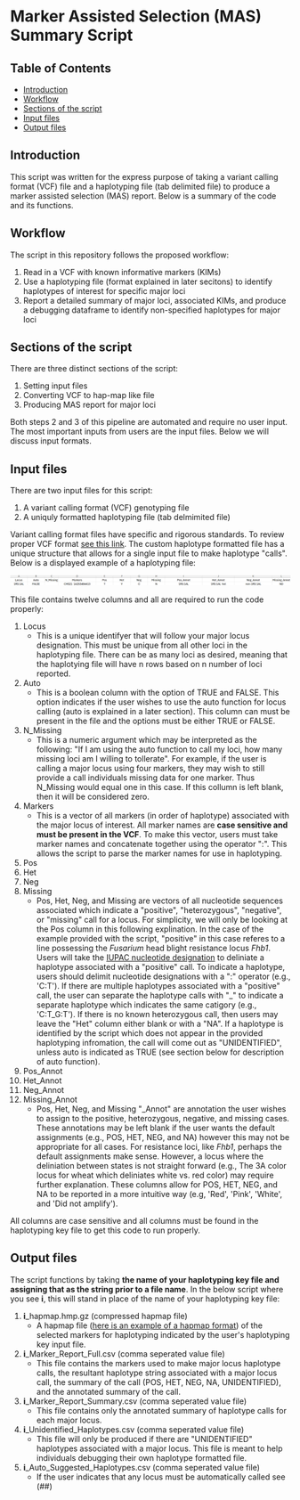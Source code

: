 # Marker Assisted Selection (MAS) Summary Script 

## Table of Contents

- [Introduction](#Introduction)
- [Workflow](#Workflow)
- [Sections of the script](#Sections-of-the-script)
- [Input files](#Input-files)
- [Output files](#Output-files)

## Introduction
This script was written for the express purpose of taking a variant calling format (VCF) file and a haplotyping file (tab delimited file) to produce a marker assisted selection (MAS) report. Below is a summary of the code and its functions.

## Workflow
The script in this repository follows the proposed workflow:

1. Read in a VCF with known informative markers (KIMs)
2. Use a haplotyping file (format explained in later secitons) to identify haplotypes of interest for specific major loci
3. Report a detailed summary of major loci, associated KIMs, and produce a debugging dataframe to identify non-specified haplotypes for major loci

## Sections of the script
There are three distinct sections of the script:

1. Setting input files
2. Converting VCF to hap-map like file
3. Producing MAS report for major loci

Both steps 2 and 3 of this pipeline are automated and require no user input. The most important inputs from users are the input files. Below we will discuss input formats.

## Input files
There are two input files for this script:

1. A variant calling format (VCF) genotyping file
2. A uniquly formatted haplotyping file (tab delmimited file)

Variant calling format files have specific and rigorous standards. To review proper VCF format [see this link](https://samtools.github.io/hts-specs/VCFv4.2.pdf). The custom haplotype formatted file has a unique structure that allows for a single input file to make haplotype "calls". Below is a displayed example of a haplotyping file:

![An image of the haplotyping file header](https://github.com/zjwinn/MAS-Summary-Script/blob/master/Example_File_Head.png)

This file contains twelve columns and all are required to run the code properly:

1. Locus
    - This is a unique identifyer that will follow your major locus designation. This must be unique from all other loci in the haplotyping file. There can be as many loci as desired, meaning that the haplotying file will have n rows based on n number of loci reported.
2. Auto
    - This is a boolean column with the option of TRUE and FALSE. This option indicates if the user wishes to use the auto function for locus calling (auto is explained in a later section). This column can must be present in the file and the options must be either TRUE or FALSE. 
3. N_Missing
    - This is a numeric argument which may be interpreted as the following: "If I am using the auto function to call my loci, how many missing loci am I willing to tollerate". For example, if the user is calling a major locus using four markers, they may wish to still provide a call individuals missing data for one marker. Thus N_Missing would equal one in this case. If this collumn is left blank, then it will be considered zero.  
4. Markers
    - This is a vector of all markers (in order of haplotype) associated with the major locus of interest. All marker names are **case sensitive and must be present in the VCF**. To make this vector, users must take marker names and concatenate together using the operator ":". This allows the script to parse the marker names for use in haplotyping.
5. Pos 
6. Het 
7. Neg 
8. Missing
    - Pos, Het, Neg, and Missing are vectors of all nucleotide sequences associated which indicate a "positive", "heterozygous", "negative", or "missing" call for a locus. For simplicity, we will only be looking at the Pos column in this following explination. In the case of the example provided with the script, "positive" in this case referes to a line possessing the *Fusarium* head blight resistance locus *Fhb1*. Users will take the [IUPAC nucleotide designation](https://en.wikipedia.org/wiki/Nucleic_acid_notation#cite_note-iupac1-1) to deliniate a haplotype associated with a "positive" call. To indicate a haplotype, users should delimit nucleotide designations with a ":" operator (e.g., 'C:T'). If there are multiple haplotypes associated with a "positive" call, the user can separate the haplotype calls with "_" to indicate a separate haplotype which indicates the same catigory (e.g., 'C:T_G:T'). If there is no known heterozygous call, then users may leave the "Het" column either blank or with a "NA". If a haplotype is identified by the script which does not appear in the provided haplotyping infromation, the call will come out as "UNIDENTIFIED", unless auto is indicated as TRUE (see section below for description of auto function).
9. Pos_Annot
10. Het_Annot
11. Neg_Annot
12. Missing_Annot
    - Pos, Het, Neg, and Missing "_Annot" are annotation the user wishes to assign to the positive, heterozygous, negative, and missing cases. These annotations may be left blank if the user wants the default assignments (e.g., POS, HET, NEG, and NA) however this may not be appropriate for all cases. For resistance loci, like *Fhb1*, perhaps the default assignments make sense. However, a locus where the deliniation between states is not straight forward (e.g., The 3A color locus for wheat which deliniates white vs. red color) may require further explanation. These columns allow for POS, HET, NEG, and NA to be reported in a more intuitive way (e.g, 'Red', 'Pink', 'White', and 'Did not amplify').   

All columns are case sensitive and all columns must be found in the haplotyping key file to get this code to run properly.

## Output files
The script functions by taking **the name of your haplotyping key file and assigning that as the string prior to a file name**. In the below script where you see **i**, this will stand in place of the name of your haplotyping key file:

1. **i**_hapmap.hmp.gz (compressed hapmap file)
    - A hapmap file ([here is an example of a hapmap format](https://statgen-esalq.github.io/Hapmap-and-VCF-formats-and-its-integration-with-onemap/#:~:text=The%20Hapmap%20file%20format%20is%20a%20table%20which,Hapmap%20file%20by%20chromosome%20or%20a%20general%20file.)) of the selected markers for haplotyping indicated by the user's haplotyping key input file. 
2. **i**_Marker_Report_Full.csv (comma seperated value file)
    - This file contains the markers used to make major locus haplotype calls, the resultant haplotype string associated with a major locus call, the summary of the call (POS, HET, NEG, NA, UNIDENTIFIED), and the annotated summary of the call.
3. **i**_Marker_Report_Summary.csv (comma seperated value file)
    - This file contains only the annotated summary of haplotype calls for each major locus.
4. **i**_Unidentified_Haplotypes.csv (comma seperated value file)
    - This file will only be produced if there are "UNIDENTIFIED" haplotypes associated with a major locus. This file is meant to help individuals debugging their own haplotype formatted file.
5. **i**_Auto_Suggested_Haplotypes.csv (comma seperated value file)
    - If the user indicates that any locus must be automatically called see (##)